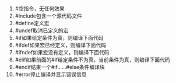1. \#空指令，无任何效果
2. \#include包含一个源代码文件
3. \#define定义宏
4. \#undef取消已定义的宏
5. \#if如果给定条件为真，则编译下面代码
6. \#ifdef如果宏已经定义，则编译下面代码
7. \#ifndef如果宏没有定义，则编译下面代码
8. \#elif如果前面的#if给定条件不为真，当前条件为真，则编译下面代码
9. \#endif结束一个#if……#else条件编译块
10. \#error停止编译并显示错误信息